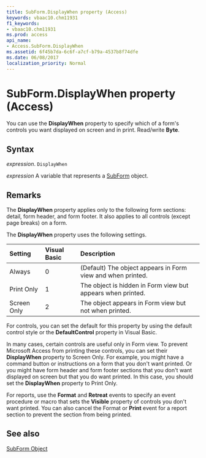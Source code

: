```yaml
---
title: SubForm.DisplayWhen property (Access)
keywords: vbaac10.chm11931
f1_keywords:
- vbaac10.chm11931
ms.prod: access
api_name:
- Access.SubForm.DisplayWhen
ms.assetid: 6f45b7da-6c6f-a7cf-b79a-4537b8f74dfe
ms.date: 06/08/2017
localization_priority: Normal
---
```



# SubForm.DisplayWhen property (Access)

You can use the  **DisplayWhen** property to specify which of a form's controls you want displayed on screen and in print. Read/write **Byte**.


## Syntax

_expression_. `DisplayWhen`

_expression_ A variable that represents a [SubForm](Access.SubForm.md) object.


## Remarks

The  **DisplayWhen** property applies only to the following form sections: detail, form header, and form footer. It also applies to all controls (except page breaks) on a form.

The  **DisplayWhen** property uses the following settings.



|**Setting**|**Visual Basic**|**Description**|
|:-----|:-----|:-----|
|Always|0|(Default) The object appears in Form view and when printed.|
|Print Only|1|The object is hidden in Form view but appears when printed.|
|Screen Only|2|The object appears in Form view but not when printed.|

For controls, you can set the default for this property by using the default control style or the  **DefaultControl** property in Visual Basic.

In many cases, certain controls are useful only in Form view. To prevent Microsoft Access from printing these controls, you can set their  **DisplayWhen** property to Screen Only. For example, you might have a command button or instructions on a form that you don't want printed. Or you might have form header and form footer sections that you don't want displayed on screen but that you do want printed. In this case, you should set the **DisplayWhen** property to Print Only.

For reports, use the  **Format** and **Retreat** events to specify an event procedure or macro that sets the **Visible** property of controls you don't want printed. You can also cancel the Format or **Print** event for a report section to prevent the section from being printed.


## See also


[SubForm Object](Access.SubForm.md)

